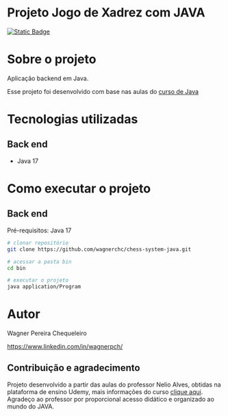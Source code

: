 # Projeto Jogo de Xadrez com JAVA

[![Static Badge](https://img.shields.io/badge/license-GNU-green)](https://github.com/wagnerchc/chess-system-java/blob/master/LICENSE)

# Sobre o projeto

Aplicação backend em Java.

Esse projeto foi desenvolvido com base nas aulas do <a href="https://www.udemy.com/course/java-curso-completo/" target="_blank">curso de Java</a>

# Tecnologias utilizadas

## Back end

- Java 17

# Como executar o projeto

## Back end

Pré-requisitos: Java 17

```bash
# clonar repositório
git clone https://github.com/wagnerchc/chess-system-java.git

# acessar a pasta bin
cd bin

# executar o projeto
java application/Program
```
# Autor

Wagner Pereira Chequeleiro

https://www.linkedin.com/in/wagnerpch/

## Contribuição e agradecimento

Projeto desenvolvido a partir das aulas do professor Nelio Alves, obtidas na plataforma de ensino Udemy, mais informações do curso <a href="https://www.udemy.com/course/java-curso-completo/" target="_blank">clique aqui<a>. Agradeço ao professor por proporcional acesso didático e organizado ao mundo do JAVA.